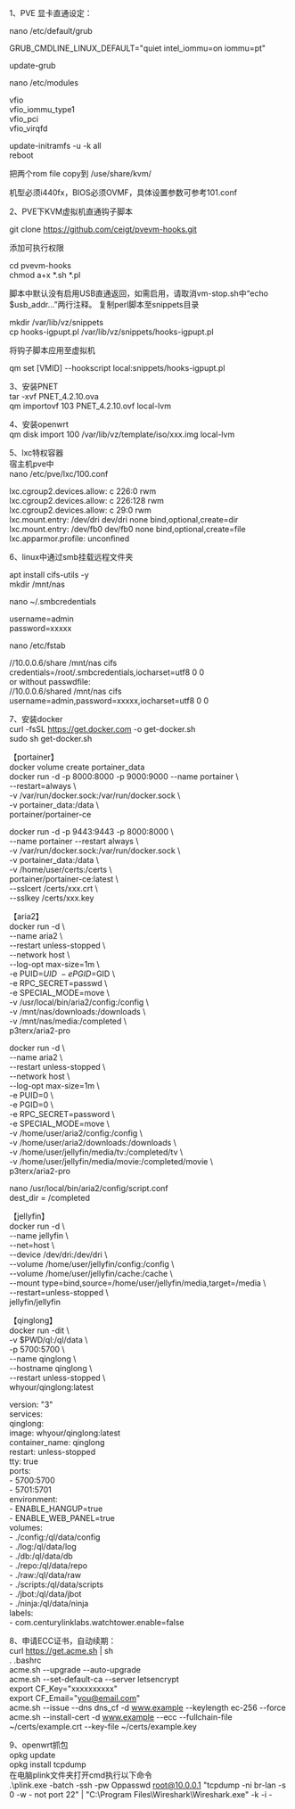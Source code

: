 1、PVE 显卡直通设定：

nano /etc/default/grub

GRUB_CMDLINE_LINUX_DEFAULT="quiet intel_iommu=on iommu=pt"

update-grub

nano /etc/modules

vfio  
vfio_iommu_type1  
vfio_pci  
vfio_virqfd  

update-initramfs -u -k all   
reboot

把两个rom file copy到 /use/share/kvm/

机型必须i440fx，BIOS必须OVMF，具体设置参数可参考101.conf

2、PVE下KVM虚拟机直通钩子脚本

git clone https://github.com/ceigt/pvevm-hooks.git

添加可执行权限

cd pvevm-hooks    
chmod a+x *.sh *.pl

脚本中默认没有启用USB直通返回，如需启用，请取消vm-stop.sh中“echo $usb_addr...”两行注释。
复制perl脚本至snippets目录

mkdir /var/lib/vz/snippets  
cp hooks-igpupt.pl /var/lib/vz/snippets/hooks-igpupt.pl

将钩子脚本应用至虚拟机

qm set [VMID] --hookscript local:snippets/hooks-igpupt.pl

3、安装PNET  
tar -xvf PNET_4.2.10.ova  
qm importovf 103 PNET_4.2.10.ovf local-lvm 

4、安装openwrt  
qm disk import 100 /var/lib/vz/template/iso/xxx.img local-lvm

5、lxc特权容器  
宿主机pve中  
nano /etc/pve/lxc/100.conf

lxc.cgroup2.devices.allow: c 226:0 rwm  
lxc.cgroup2.devices.allow: c 226:128 rwm  
lxc.cgroup2.devices.allow: c 29:0 rwm  
lxc.mount.entry: /dev/dri dev/dri none bind,optional,create=dir  
lxc.mount.entry: /dev/fb0 dev/fb0 none bind,optional,create=file  
lxc.apparmor.profile: unconfined  

6、linux中通过smb挂载远程文件夹

apt install cifs-utils -y  
mkdir /mnt/nas

nano ~/.smbcredentials

username=admin  
password=xxxxx

nano /etc/fstab

//10.0.0.6/share /mnt/nas cifs credentials=/root/.smbcredentials,iocharset=utf8 0 0  
or without passwdfile:  
//10.0.0.6/shared /mnt/nas cifs username=admin,password=xxxxx,iocharset=utf8 0 0

7、安装docker  
curl -fsSL https://get.docker.com -o get-docker.sh  
sudo sh get-docker.sh

【portainer】    
docker volume create portainer_data  
docker run -d -p 8000:8000 -p 9000:9000 --name portainer \  
    --restart=always \  
    -v /var/run/docker.sock:/var/run/docker.sock \  
    -v portainer_data:/data \  
    portainer/portainer-ce

docker run -d -p 9443:9443 -p 8000:8000 \  
    --name portainer --restart always \  
    -v /var/run/docker.sock:/var/run/docker.sock \  
    -v portainer_data:/data \  
    -v /home/user/certs:/certs \  
    portainer/portainer-ce:latest \  
    --sslcert /certs/xxx.crt \  
    --sslkey /certs/xxx.key   

【aria2】  
docker run -d \  
    --name aria2 \  
    --restart unless-stopped \  
    --network host \  
    --log-opt max-size=1m \  
    -e PUID=$UID \  
    -e PGID=$GID \  
    -e RPC_SECRET=passwd \  
    -e SPECIAL_MODE=move \  
    -v /usr/local/bin/aria2/config:/config \  
    -v /mnt/nas/downloads:/downloads \  
    -v /mnt/nas/media:/completed \  
    p3terx/aria2-pro  

docker run -d \  
    --name aria2 \  
    --restart unless-stopped \  
    --network host \  
    --log-opt max-size=1m \  
    -e PUID=0 \  
    -e PGID=0 \  
    -e RPC_SECRET=password \  
    -e SPECIAL_MODE=move \  
    -v /home/user/aria2/config:/config \  
    -v /home/user/aria2/downloads:/downloads \  
    -v /home/user/jellyfin/media/tv:/completed/tv \  
    -v /home/user/jellyfin/media/movie:/completed/movie \  
    p3terx/aria2-pro

nano /usr/local/bin/aria2/config/script.conf  
dest_dir = /completed

【jellyfin】  
docker run -d \  
 --name jellyfin \  
 --net=host \  
 --device /dev/dri:/dev/dri \  
 --volume /home/user/jellyfin/config:/config \  
 --volume /home/user/jellyfin/cache:/cache \  
 --mount type=bind,source=/home/user/jellyfin/media,target=/media \  
 --restart=unless-stopped \  
 jellyfin/jellyfin

 【qinglong】  
docker run -dit \  
  -v $PWD/ql:/ql/data \  
  -p 5700:5700 \  
  --name qinglong \  
  --hostname qinglong \  
  --restart unless-stopped \  
  whyour/qinglong:latest  


version: "3"  
services:  
  qinglong:  
    image: whyour/qinglong:latest  
    container_name: qinglong  
    restart: unless-stopped  
    tty: true  
    ports:  
      - 5700:5700  
      - 5701:5701  
    environment:  
      - ENABLE_HANGUP=true  
      - ENABLE_WEB_PANEL=true  
    volumes:  
      - ./config:/ql/data/config  
      - ./log:/ql/data/log  
      - ./db:/ql/data/db  
      - ./repo:/ql/data/repo  
      - ./raw:/ql/data/raw  
      - ./scripts:/ql/data/scripts  
      - ./jbot:/ql/data/jbot  
      - ./ninja:/ql/data/ninja  
    labels:  
      - com.centurylinklabs.watchtower.enable=false  

8、申请ECC证书，自动续期：  
curl https://get.acme.sh | sh  
. .bashrc  
acme.sh --upgrade --auto-upgrade  
acme.sh --set-default-ca --server letsencrypt  
export CF_Key="xxxxxxxxxx"  
export CF_Email="you@email.com"  
acme.sh --issue --dns dns_cf -d www.example --keylength ec-256 --force  
acme.sh --install-cert -d www.example --ecc  --fullchain-file ~/certs/example.crt  --key-file ~/certs/example.key  

9、openwrt抓包  
opkg update  
opkg install tcpdump  
在电脑plink文件夹打开cmd执行以下命令  
.\plink.exe -batch -ssh -pw Oppasswd root@10.0.0.1 "tcpdump -ni br-lan -s 0 -w - not port 22" | "C:\Program Files\Wireshark\Wireshark.exe" -k -i -
   




















